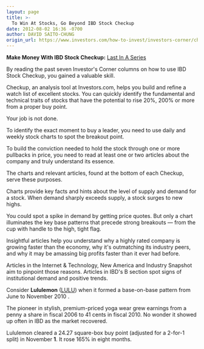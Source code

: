 ```yaml
---
layout: page
title: >-
  To Win At Stocks, Go Beyond IBD Stock Checkup
date: 2012-08-02 16:36 -0700
author: DAVID SAITO-CHUNG
origin_url: https://www.investors.com/how-to-invest/investors-corner/charts-and-articles-complement-stock-market-analysis
---
```





**Make Money With IBD Stock Checkup:** [Last In A Series](http://news.investors.com/specialreport/618220/201207251420/make-money-with-ibd-stock-checkup.aspx)

  

By reading the past seven Investor's Corner columns on how to use IBD Stock Checkup, you gained a valuable skill.

  

Checkup, an analysis tool at Investors.com, helps you build and refine a watch list of excellent stocks. You can quickly identify the fundamental and technical traits of stocks that have the potential to rise 20%, 200% or more from a proper buy point.

  

Your job is not done.

  

To identify the exact moment to buy a leader, you need to use daily and weekly stock charts to spot the breakout point.

  

To build the conviction needed to hold the stock through one or more pullbacks in price, you need to read at least one or two articles about the company and truly understand its essence.

  

The charts and relevant articles, found at the bottom of each Checkup, serve these purposes.

  

Charts provide key facts and hints about the level of supply and demand for a stock. When demand sharply exceeds supply, a stock surges to new highs.

  

You could spot a spike in demand by getting price quotes. But only a chart illuminates the key base patterns that precede strong breakouts — from the cup with handle to the high, tight flag.

  

Insightful articles help you understand why a highly rated company is growing faster than the economy, why it's outmatching its industry peers, and why it may be amassing big profits faster than it ever had before.

  

Articles in the Internet & Technology, New America and Industry Snapshot aim to pinpoint those reasons. Articles in IBD's B section spot signs of institutional demand and positive trends.

  

Consider **Lululemon** ([LULU](https://research.investors.com/quote.aspx?symbol=LULU)) when it formed a base-on-base pattern from June to November 2010 .

  

The pioneer in stylish, premium-priced yoga wear grew earnings from a penny a share in fiscal 2006 to 41 cents in fiscal 2010. No wonder it showed up often in IBD as the market recovered.

  

Lululemon cleared a 24.27 square-box buy point (adjusted for a 2-for-1 split) in November **1**. It rose 165% in eight months.




